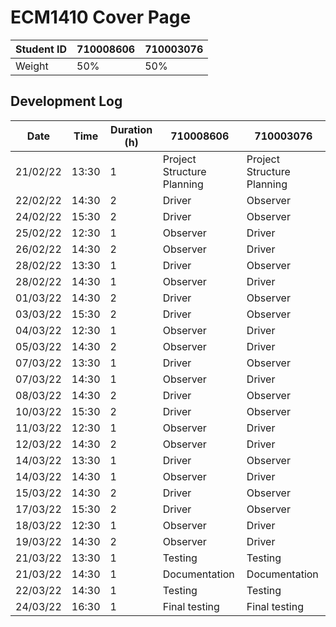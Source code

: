 # ECM1410 Cover Page


| Student ID | 710008606 | 710003076 |
|------------|-----------|-----------|
| Weight     | 50%       | 50%       |


## Development Log
| Date     | Time  | Duration (h) | 710008606                  | 710003076                  |
|----------|-------|--------------|----------------------------|----------------------------|
| 21/02/22 | 13:30 | 1            | Project Structure Planning | Project Structure Planning |
| 22/02/22 | 14:30 | 2            | Driver                     | Observer                   |
| 24/02/22 | 15:30 | 2            | Driver                     | Observer                   |
| 25/02/22 | 12:30 | 1            | Observer                   | Driver                     |
| 26/02/22 | 14:30 | 2            | Observer                   | Driver                     |
| 28/02/22 | 13:30 | 1            | Driver                     | Observer                   |
| 28/02/22 | 14:30 | 1            | Observer                   | Driver                     |
| 01/03/22 | 14:30 | 2            | Driver                     | Observer                   |
| 03/03/22 | 15:30 | 2            | Driver                     | Observer                   |
| 04/03/22 | 12:30 | 1            | Observer                   | Driver                     |
| 05/03/22 | 14:30 | 2            | Observer                   | Driver                     |
| 07/03/22 | 13:30 | 1            | Driver                     | Observer                   |
| 07/03/22 | 14:30 | 1            | Observer                   | Driver                     |
| 08/03/22 | 14:30 | 2            | Driver                     | Observer                   |
| 10/03/22 | 15:30 | 2            | Driver                     | Observer                   |
| 11/03/22 | 12:30 | 1            | Observer                   | Driver                     |
| 12/03/22 | 14:30 | 2            | Observer                   | Driver                     |
| 14/03/22 | 13:30 | 1            | Driver                     | Observer                   |
| 14/03/22 | 14:30 | 1            | Observer                   | Driver                     |
| 15/03/22 | 14:30 | 2            | Driver                     | Observer                   |
| 17/03/22 | 15:30 | 2            | Driver                     | Observer                   |
| 18/03/22 | 12:30 | 1            | Observer                   | Driver                     |
| 19/03/22 | 14:30 | 2            | Observer                   | Driver                     |
| 21/03/22 | 13:30 | 1            | Testing                    | Testing                    |
| 21/03/22 | 14:30 | 1            | Documentation              | Documentation              |
| 22/03/22 | 14:30 | 1            | Testing                    | Testing                    |
| 24/03/22 | 16:30 | 1            | Final testing              | Final testing              |